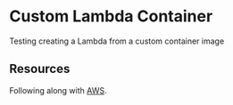 # Custom Lambda Container

Testing creating a Lambda from a custom container image

## Resources

Following along with [AWS](https://docs.aws.amazon.com/lambda/latest/dg/images-create.html#images-create-from-alt).
